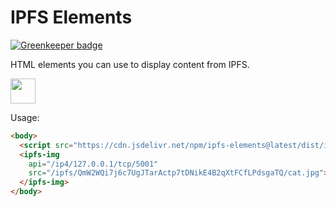 # IPFS Elements

[![Greenkeeper badge](https://badges.greenkeeper.io/mikeal/ipfs-elements.svg)](https://greenkeeper.io/)

HTML elements you can use to display content from IPFS.

<p>
  <a href="https://www.patreon.com/bePatron?u=880479">
    <img src="https://c5.patreon.com/external/logo/become_a_patron_button.png" height="40px" />
  </a>
</p>

Usage:

```html
<body>
  <script src="https://cdn.jsdelivr.net/npm/ipfs-elements@latest/dist/ipfs-elements.min.js"></script>
  <ipfs-img
    api="/ip4/127.0.0.1/tcp/5001"
    src="/ipfs/QmW2WQi7j6c7UgJTarActp7tDNikE4B2qXtFCfLPdsgaTQ/cat.jpg">
  </ipfs-img>
</body>
```
